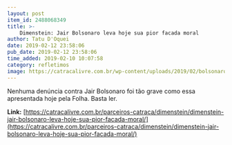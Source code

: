 ```yaml
---
layout: post
item_id: 2488068349
title: >-
    Dimenstein: Jair Bolsonaro leva hoje sua pior facada moral
author: Tatu D'Oquei
date: 2019-02-12 23:58:06
pub_date: 2019-02-12 23:58:06
time_added: 2019-02-10 10:07:58
category: refletimos
image: https://catracalivre.com.br/wp-content/uploads/2019/02/bolsonaro-dagobah-1-758x569-1.jpg
---
```


Nenhuma denúncia contra Jair Bolsonaro foi tão grave como essa apresentada hoje pela Folha. Basta ler.

**Link:** [https://catracalivre.com.br/parceiros-catraca/dimenstein/dimenstein-jair-bolsonaro-leva-hoje-sua-pior-facada-moral/](https://catracalivre.com.br/parceiros-catraca/dimenstein/dimenstein-jair-bolsonaro-leva-hoje-sua-pior-facada-moral/)


